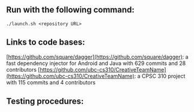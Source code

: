 ## Run with the following command:  
```
./launch.sh <repository URL>
```

## Links to code bases:  
[https://github.com/square/dagger](https://github.com/square/dagger): a fast dependency injector for Android and Java with 629 commits and 28 contributors
[https://github.com/ubc-cs310/CreativeTeamName](https://github.com/ubc-cs310/CreativeTeamName): a CPSC 310 project with 115 commits and 4 contributors  

## Testing procedures:  

